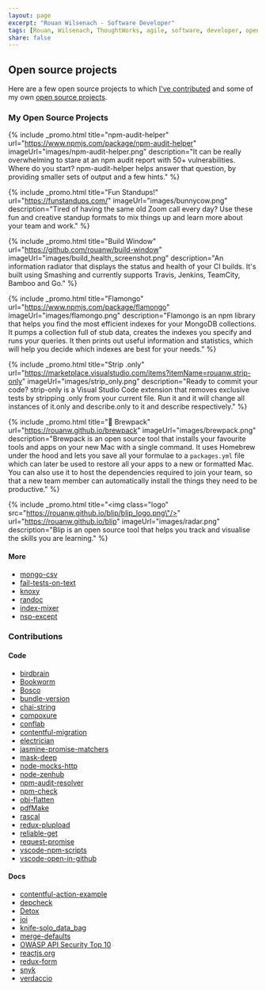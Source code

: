 ```yaml
---
layout: page
excerpt: "Rouan Wilsenach - Software Developer"
tags: [Rouan, Wilsenach, ThoughtWorks, agile, software, developer, open source, continuous, delivery, projects]
share: false
---
```


<h2>Open source projects</h2>

Here are a few open source projects to which [I've contributed](#contributions) and some of my own [open source projects](#my-oss).

### <a name="my-oss"></a>My Open Source Projects

{% include _promo.html title="npm-audit-helper" url="https://www.npmjs.com/package/npm-audit-helper" imageUrl="images/npm-audit-helper.png" description="It can be really overwhelming to stare at an npm audit report with 50+ vulnerabilities. Where do you start? npm-audit-helper helps answer that question, by providing smaller sets of output and a few hints." %}

{% include _promo.html title="Fun Standups!" url="https://funstandups.com/" imageUrl="images/bunnycow.png" description="Tired of having the same old Zoom call every day? Use these fun and creative standup formats to mix things up and learn more about your team and work." %}


{% include _promo.html title="Build Window" url="https://github.com/rouanw/build-window" imageUrl="images/build_health_screenshot.png" description="An information radiator that displays the status and health of your CI builds. It's built using Smashing and currently supports Travis, Jenkins, TeamCity, Bamboo and Go." %}

{% include _promo.html title="Flamongo" url="https://www.npmjs.com/package/flamongo" imageUrl="images/flamongo.png" description="Flamongo is an npm library that helps you find the most efficient indexes for your MongoDB collections. It pumps a collection full of stub data, creates the indexes you specify and runs your queries. It then prints out useful information and statistics, which will help you decide which indexes are best for your needs." %}

{% include _promo.html title="Strip .only" url="https://marketplace.visualstudio.com/items?itemName=rouanw.strip-only" imageUrl="images/strip_only.png" description="Ready to commit your code? strip-only is a Visual Studio Code extension that removes exclusive tests by stripping .only from your current file. Run it and it will change all instances of it.only and describe.only to it and describe respectively." %}

{% include _promo.html title="🎒 Brewpack" url="https://rouanw.github.io/brewpack" imageUrl="images/brewpack.png" description="Brewpack is an open source tool that installs your favourite tools and apps on your new Mac with a single command. It uses Homebrew under the hood and lets you save all your formulae to a `packages.yml` file which can later be used to restore all your apps to a new or formatted Mac. You can also use it to host the dependencies required to join your team, so that a new team member can automatically install the things they need to be productive." %}

{% include _promo.html title="<img class=\"logo\" src=\"https://rouanw.github.io/blip/blip_logo.png\"/>" url="https://rouanw.github.io/blip" imageUrl="images/radar.png" description="Blip is an open source tool that helps you track and visualise the skills you are learning." %}

#### More

- [mongo-csv](https://www.npmjs.com/package/mongo-csv)
- [fail-tests-on-text](https://www.npmjs.com/package/fail-tests-on-text)
- [knoxy](https://www.npmjs.com/package/knoxy)
- [randoc](https://www.npmjs.com/package/randoc)
- [index-mixer](https://www.npmjs.com/package/index-mixer)
- [nsp-except](https://www.npmjs.com/package/nsp-except)

### <a name="contributions"></a>Contributions

#### Code

- [birdbrain](https://github.com/ThoughtWorksZA/birdbrain/commits?author=rouanw)
- [Bookworm](https://github.com/ThoughtWorksZA/bookworm/commits?author=rouanw)
- [Bosco](https://github.com/tes/bosco/commits?author=rouanw)
- [bundle-version](https://github.com/tes/bundle-version/commits?author=rouanw)
- [chai-string](https://github.com/onechiporenko/chai-string/commits?author=rouanw)
- [compoxure](https://github.com/tes/compoxure/commits?author=rouanw)
- [conflab](https://github.com/tes/conflab/commits?author=rouanw)
- [contentful-migration](https://github.com/contentful/contentful-migration/commits?author=rouanw)
- [electrician](https://github.com/tes/electrician/commits?author=rouanw)
- [jasmine-promise-matchers](https://github.com/bvaughn/jasmine-promise-matchers/commits?author=rouanw)
- [mask-deep](https://github.com/gwpmad/mask-deep/commits?author=rouanw)
- [node-mocks-http](https://github.com/howardabrams/node-mocks-http/commits?author=rouanw)
- [node-zenhub](https://github.com/ilbonzo/node-zenhub/commits?author=rouanw)
- [npm-audit-resolver](https://github.com/naugtur/npm-audit-resolver/commits?author=rouanw)
- [npm-check](https://github.com/dylang/npm-check/commits?author=rouanw)
- [obj-flatten](https://github.com/IonicaBizau/obj-flatten/commits?author=rouanw)
- [pdfMake](https://github.com/bpampuch/pdfmake/commits?author=rouanw)
- [rascal](https://github.com/guidesmiths/rascal/commits?author=rouanw)
- [redux-plupload](https://github.com/tes/redux-plupload/commits?author=rouanw)
- [reliable-get](https://github.com/tes/reliable-get/commits?author=rouanw)
- [request-promise](https://github.com/request/request-promise/commits?author=rouanw)
- [vscode-npm-scripts](https://github.com/Microsoft/vscode-npm-scripts/commits?author=rouanw)
- [vscode-open-in-github](https://github.com/d4rkr00t/vscode-open-in-github/commits?author=rouanw)

#### Docs

- [contentful-action-example](https://github.com/contentful-labs/contentful-action-example/commits?author=rouanw)
- [depcheck](https://github.com/depcheck/depcheck/commits?author=rouanw)
- [Detox](https://github.com/wix/Detox/commits?author=rouanw)
- [joi](https://github.com/hapijs/joi/commits?author=rouanw)
- [knife-solo_data_bag](https://github.com/thbishop/knife-solo_data_bag/commits?author=rouanw)
- [merge-defaults](https://github.com/balderdashy/merge-defaults/commits?author=rouanw)
- [OWASP API Security Top 10](https://github.com/OWASP/www-project-api-security/commits?author=rouanw)
- [reactjs.org](https://github.com/reactjs/reactjs.org/commits?author=rouanw)
- [redux-form](https://github.com/erikras/redux-form/commits?author=rouanw)
- [snyk](https://github.com/snyk/snyk/commits?author=rouanw)
- [verdaccio](https://github.com/verdaccio/verdaccio/commits?author=rouanw)
